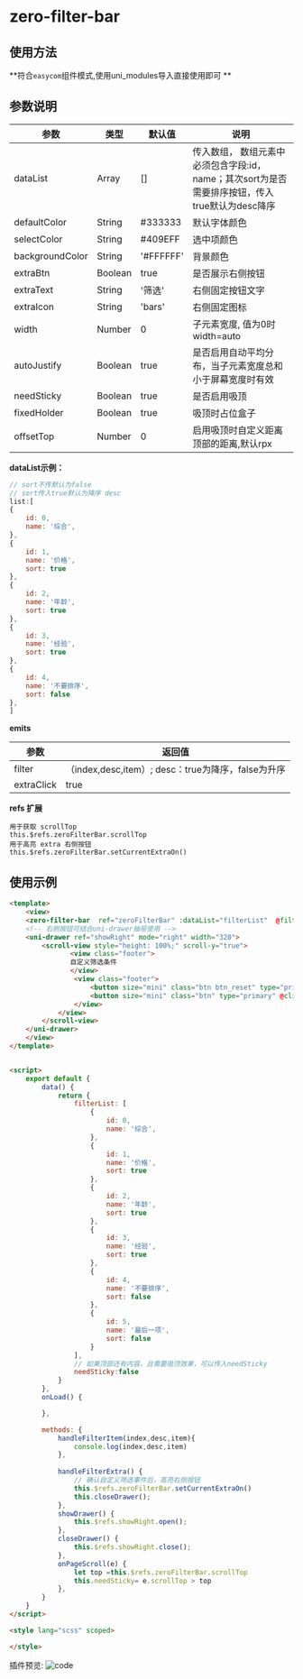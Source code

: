 # zero-filter-bar

## 使用方法
**符合`easycom`组件模式,使用uni_modules导入直接使用即可 **

## 参数说明


|参数			|类型	|默认值		|说明																							|
|---			|---	|---		|---																							|
|dataList		|Array	|[]			|传入数组， 数组元素中必须包含字段:id，name；其次sort为是否需要排序按钮，传入true默认为desc降序	|
|defaultColor	|String	|#333333	|默认字体颜色																					|
|selectColor	|String	|#409EFF	|选中项颜色																						|
|backgroundColor|String	|'#FFFFFF'	|背景颜色																						|
|extraBtn		|Boolean|true		|是否展示右侧按钮																				|
|extraText		|String	|'筛选'		|右侧固定按钮文字																				|
|extraIcon		|String	|'bars'		|右侧固定图标																					|
|width			|Number	|0			|子元素宽度, 值为0时width=auto																	|
|autoJustify	|Boolean|true		|是否启用自动平均分布，当子元素宽度总和小于屏幕宽度时有效										|
|needSticky		|Boolean|true		|是否启用吸顶																					|
|fixedHolder		|Boolean|true		|吸顶时占位盒子																				|
|offsetTop		|Number	|0			|启用吸顶时自定义距离顶部的距离,默认rpx															|

**dataList示例：**
```js
// sort不传默认为false
// sort传入true默认为降序 desc
list:[
{
	id: 0,
	name: '综合',
},
{
	id: 1,
	name: '价格',
	sort: true
},
{
	id: 2,
	name: '年龄',
	sort: true
},
{
	id: 3,
	name: '经验',
	sort: true
},
{
	id: 4,
	name: '不要排序',
	sort: false
},
]
```

**emits**

|参数		|返回值	|
|---		|---	|
|filter		|（index,desc,item）; desc：true为降序，false为升序	|
|extraClick	| true		|

**refs 扩展**

```
用于获取 scrollTop
this.$refs.zeroFilterBar.scrollTop
用于高亮 extra 右侧按钮
this.$refs.zeroFilterBar.setCurrentExtraOn()
```

## 使用示例
```html
<template>
    <view>
  	<zero-filter-bar  ref="zeroFilterBar" :dataList="filterList"  @filter='handleFilterItem' @extraClick='showDrawer()'></zero-filter-bar>
	<!-- 右侧按钮可结合uni-drawer抽屉使用 -->
	<uni-drawer ref="showRight" mode="right" width="320">
		<scroll-view style="height: 100%;" scroll-y="true">
	           <view class="footer">
			   自定义筛选条件
			   </view>
				<view class="footer">
					<button size="mini" class="btn btn_reset" type="primary">重置</button>
					<button size="mini" class="btn" type="primary" @click="handleFilterExtra()">确定</button>
				</view>
			</view>
		</scroll-view>
	</uni-drawer>
    </view>
</template>


<script>
	export default {
		data() {
			return {
				filterList: [
					{
						id: 0,
						name: '综合',
					},
					{
						id: 1,
						name: '价格',
						sort: true
					},
					{
						id: 2,
						name: '年龄',
						sort: true
					},
					{
						id: 3,
						name: '经验',
						sort: true
					},
					{
						id: 4,
						name: '不要排序',
						sort: false
					},
					{
						id: 5,
						name: '最后一项',
						sort: false
					}
				],
				// 如果顶部还有内容，且需要吸顶效果，可以传入needSticky
				needSticky:false
			}
		},
		onLoad() {

		},

		methods: {
			handleFilterItem(index,desc,item){
				console.log(index,desc,item)
			},
			
			handleFilterExtra() {
				// 确认自定义筛选事件后，高亮右侧按钮
				this.$refs.zeroFilterBar.setCurrentExtraOn()
				this.closeDrawer();
			},
			showDrawer() {
				this.$refs.showRight.open();
			},
			closeDrawer() {
				this.$refs.showRight.close();
			},
			onPageScroll(e) {
				let top =this.$refs.zeroFilterBar.scrollTop
				this.needSticky= e.scrollTop > top
			},
		}
	}
</script>

<style lang="scss" scoped>

</style>

```

插件预览:
![code](https://img.jszero.cn/mweb/we_code.jpg)